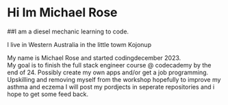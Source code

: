 # Hi Im Michael Rose 

##I am a diesel mechanic learning to code.

<p>I live in Western Australia in the little towm Kojonup</p>

<p>My name is Michael Rose and started codingdecember 2023. 
  <br>
My goal is to finish the full stack engineer course @ codecademy by the end of 24. 
  Possibly create my own apps and/or get a job programming. Upskilling and removing myself from
  the workshop hopefully to improve my asthma and eczema 
I will post my pordjects in seperate repositories and i hope to get some feed back.
</p>


